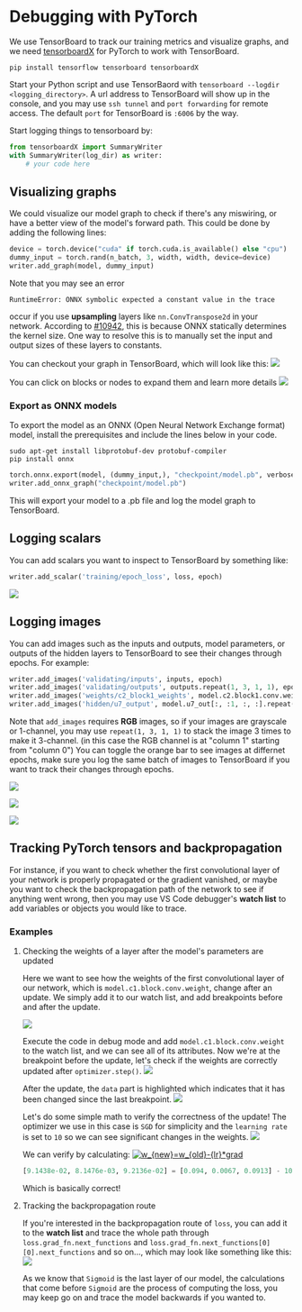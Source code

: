 # Debugging with PyTorch
We use TensorBoard to track our training metrics and visualize graphs, and we need [tensorboardX](https://github.com/lanpa/tensorboardX) for PyTorch to work with TensorBoard.
```
pip install tensorflow tensorboard tensorboardX
```
Start your Python script and use TensorBaord with `tensorboard --logdir <logging_directory>`. A url address to TensorBoard will show up in the console, and you may use `ssh tunnel` and `port forwarding` for remote access. The default `port` for TensorBoard is `:6006` by the way.

Start logging things to tensorboard by:
```python
from tensorboardX import SummaryWriter
with SummaryWriter(log_dir) as writer:
    # your code here
```

## Visualizing graphs
We could visualize our model graph to check if there's any miswiring, or have a better view of the model's forward path. This could be done by adding the following lines:
```python
device = torch.device("cuda" if torch.cuda.is_available() else "cpu")
dummy_input = torch.rand(n_batch, 3, width, width, device=device)
writer.add_graph(model, dummy_input)
```
Note that you may see an error
```
RuntimeError: ONNX symbolic expected a constant value in the trace
```
occur if you use **upsampling** layers like `nn.ConvTranspose2d` in your network. According to [#10942](https://github.com/pytorch/pytorch/issues/10942), this is because ONNX statically determines the kernel size. One way to resolve this is to manually set the input and output sizes of these layers to constants.

You can checkout your graph in TensorBoard, which will look like this:
![](images/UNet.png)

You can click on blocks or nodes to expand them and learn more details
![](images/graph_details.png)

### Export as ONNX models
To export the model as an ONNX (Open Neural Network Exchange format) model, install the prerequisites and include the lines below in your code.
```
sudo apt-get install libprotobuf-dev protobuf-compiler
pip install onnx
```
```python
torch.onnx.export(model, (dummy_input,), "checkpoint/model.pb", verbose=False)
writer.add_onnx_graph("checkpoint/model.pb")
```
This will export your model to a .pb file and log the model graph to TensorBoard.

## Logging scalars
You can add scalars you want to inspect to TensorBoard by something like:
```python
writer.add_scalar('training/epoch_loss', loss, epoch)
```
![](images/tensorboard_scalars.png)

## Logging images
You can add images such as the inputs and outputs, model parameters, or outputs of the hidden layers to TensorBoard to see their changes through epochs. For example:
```python
writer.add_images('validating/inputs', inputs, epoch)
writer.add_images('validating/outputs', outputs.repeat(1, 3, 1, 1), epoch)
writer.add_images('weights/c2_block1_weights', model.c2.block1.conv.weight[:, :1, :, :].repeat(1, 3, 1, 1), epoch)
writer.add_images('hidden/u7_output', model.u7_out[:, :1, :, :].repeat(1, 3, 1, 1), epoch)
```
Note that `add_images` requires **RGB** images, so if your images are grayscale or 1-channel, you may use `repeat(1, 3, 1, 1)` to stack the image 3 times to make it 3-channel. (in this case the RGB channel is at "column 1" starting from "column 0") You can toggle the orange bar to see images at differnet epochs, make sure you log the same batch of images to TensorBoard if you want to track their changes through epochs.

![](images/tensorboard_images.png)

![](images/tensorboard_images_weights.png)

![](images/tensorboard_images_hidden_outputs.png)

## Tracking PyTorch tensors and backpropagation
For instance, if you want to check whether the first convolutional layer of your network is properly propagated or the gradient vanished, or maybe you want to check the backpropagation path of the network to see if anything went wrong, then you may use VS Code debugger's **watch list** to add variables or objects you would like to trace.

### Examples
1. Checking the weights of a layer after the model's parameters are updated

    Here we want to see how the weights of the first convolutional layer of our network, which is `model.c1.block.conv.weight`, change after an update. We simply add it to our watch list, and add breakpoints before and after the update.
    
    ![](images/update_breakpoints.png)
    
    Execute the code in debug mode and add `model.c1.block.conv.weight` to the watch list, and we can see all of its attributes. Now we're at the breakpoint before the update, let's check if the weights are correctly updated after `optimizer.step()`.
    ![](images/weights.png)
    
    After the update, the `data` part is highlighted which indicates that it has been changed since the last breakpoint.
    ![](images/weights_updated.png)
    
    Let's do some simple math to verify the correctness of the update! The optimizer we use in this case is `SGD` for simplicity and the `learning rate` is set to `10` so we can see significant changes in the weights.
    ![](images/optimizer.png)
    
    We can verify by calculating: <a href="https://www.codecogs.com/eqnedit.php?latex=w_{new}=w_{old}-{lr}*grad" target="_blank"><img src="https://latex.codecogs.com/gif.latex?w_{new}=w_{old}-{lr}*grad" title="w_{new}=w_{old}-{lr}*grad" /></a>
    ```python
    [9.1438e-02, 8.1476e-03, 9.2136e-02] = [0.094, 0.0067, 0.0913] - 10 * [2.5882e-04, -1.4976e-04, -7.9039e-05]
    ```
    Which is basically correct!
2. Tracking the backpropagation route
    
    If you're interested in the backpropagation route of `loss`, you can add it to the **watch list** and trace the whole path through `loss.grad_fn.next_functions` and `loss.grad_fn.next_functions[0][0].next_functions` and so on..., which may look like something like this:
    ![](images/loss.png)
    
    As we know that `Sigmoid` is the last layer of our model, the calculations that come before `Sigmoid` are the process of computing the loss, you may keep go on and trace the model backwards if you wanted to.
